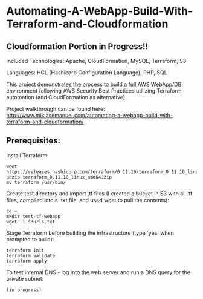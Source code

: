 # Automating-A-WebApp-Build-With-Terraform-and-Cloudformation
## Cloudformation Portion in Progress!!

Included Technologies: Apache, CloudFormation, MySQL, Terraform, S3

Languages: HCL (Hashicorp Configuration Language), PHP, SQL

This project demonstrates the process to build a full AWS WebApp/DB environment following AWS Security Best Practices utilizing Terraform automation (and CloudFormation as alternative). 

Project walkthrough can be found here: http://www.mikiasemanuel.com/automating-a-webapp-build-with-terraform-and-cloudformation/

## Prerequisites:

Install Terraform:
```
wget https://releases.hashicorp.com/terraform/0.11.10/terraform_0.11.10_linux_amd64.zip
unzip terraform_0.11.10_linux_amd64.zip
mv terraform /usr/bin/
```
Create test directory and import .tf files (I created a bucket in S3 with all .tf files, compiled into a .txt file, and used wget to pull the contents):
```
cd ~
mkdir test-tf-webapp
wget -i s3urls.txt
```
Stage Terraform before building the infrastructure (type 'yes' when prompted to build):
```
terraform init
terraform validate
terraform apply
```
To test internal DNS - log into the web server and run a DNS query for the private subnet:
```
(in progress)
```

